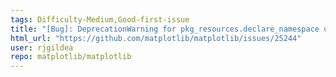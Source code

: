 ```yaml
---
tags: Difficulty-Medium,Good-first-issue
title: "[Bug]: DeprecationWarning for pkg_resources.declare_namespace usage in mpl_toolkit"
html_url: "https://github.com/matplotlib/matplotlib/issues/25244"
user: rjgildea
repo: matplotlib/matplotlib
---
```


